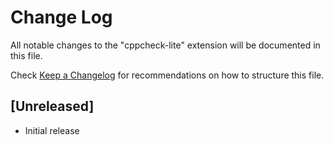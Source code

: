 # Change Log

All notable changes to the "cppcheck-lite" extension will be documented in this file.

Check [Keep a Changelog](http://keepachangelog.com/) for recommendations on how to structure this file.

## [Unreleased]

- Initial release